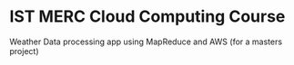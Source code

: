 IST MERC Cloud Computing Course
===========

Weather Data processing app using MapReduce and AWS (for a masters project)